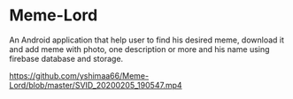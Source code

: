 # Meme-Lord
An Android application that help user to find his desired meme, download it and add meme with photo, one description or more and his name using firebase database and storage.

https://github.com/yshimaa66/Meme-Lord/blob/master/SVID_20200205_190547.mp4

